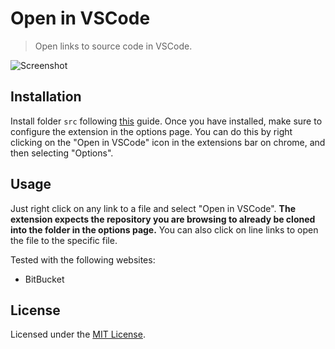 # Open in VSCode

> Open links to source code in VSCode.

![Screenshot](screenshot.png)

## Installation

Install folder `src` following [this](https://webkul.com/blog/how-to-install-the-unpacked-extension-in-chrome/) guide. Once you have installed, make sure to configure the extension in the options page.
You can do this by right clicking on the "Open in VSCode" icon in the extensions bar on chrome, and then selecting "Options".

## Usage

Just right click on any link to a file and select "Open in VSCode".
__The extension expects the repository you are browsing to already be cloned into the folder in the options page.__
You can also click on line links to open the file to the specific file.

Tested with the following websites:

- BitBucket


## License

Licensed under the [MIT License](https://github.com/catdarick/open-in-vscode/blob/master/LICENSE).
